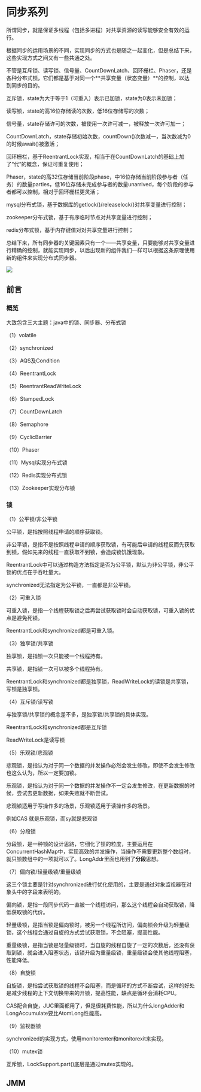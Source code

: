 # 同步系列

所谓同步，就是保证多线程（包括多进程）对共享资源的读写能够安全有效的运行。

根据同步的运用场景的不同，实现同步的方式也是随之一起变化，但是总结下来，这些实现方式之间又有一些共通之处。

不管是互斥锁、读写锁、信号量、CountDownLatch、回环栅栏、Phaser，还是各种分布式锁，它们都是基于对同一个**共享变量（状态变量）**的控制，以达到同步的目的。

互斥锁，state为大于等于1（可重入）表示已加锁，state为0表示未加锁；

读写锁，state的高16位存储读的次数，低16位存储写的次数；

信号量，state存储许可的次数，被使用一次许可减一，被释放一次许可加一；

CountDownLatch，state存储初始次数，countDown()次数减一，当次数减为0的时候await()被激活；

回环栅栏，基于ReentrantLock实现，相当于在CountDownLatch的基础上加了“代”的概念，保证可重复使用；

Phaser，state的高32位存储当前阶段phase，中16位存储当前阶段参与者（任务）的数量parties，低16位存储未完成参与者的数量unarrived，每个阶段的参与者都可以控制，相对于回环栅栏更灵活；

mysql分布式锁，基于数据库的getlock()/releaselock()对共享变量进行控制；

zookeeper分布式锁，基于有序临时节点对共享变量进行控制；

redis分布式锁，基于内存键值对对共享变量进行控制；

总结下来，所有同步器的关键因素只有一个——共享变量，只要能够对共享变量进行精确的控制，就能实现同步，以后出现新的组件我们一样可以根据这条原理使用新的组件来实现分布式同步器。

![](../source/sync.jpg)

## 前言

### 概览

大致包含三大主题：java中的锁、同步器、分布式锁

（1）volatile

（2）synchronized

（3）AQS及Condition

（4）ReentrantLock

（5）ReentrantReadWriteLock

（6）StampedLock

（7）CountDownLatch

（8）Semaphore

（9）CyclicBarrier

（10）Phaser

（11）Mysql实现分布式锁

（12）Redis实现分布式锁

（13）Zookeeper实现分布锁

### 锁

（1）公平锁/非公平锁

公平锁，是指按照线程申请的顺序获取锁。

非公平锁，是指不是按照线程申请的顺序获取锁，有可能后申请的线程反而先获取到锁，假如先来的线程一直获取不到锁，会造成锁饥饿现象。

ReentrantLock中可以通过构造方法指定是否为公平锁，默认为非公平锁，非公平锁的优点在于吞吐量大。

synchronized无法指定为公平锁，一直都是非公平锁。

（2）可重入锁

可重入锁，是指一个线程获取锁之后再尝试获取锁时会自动获取锁，可重入锁的优点是避免死锁。

ReentrantLock和synchronized都是可重入锁。

（3）独享锁/共享锁

独享锁，是指锁一次只能被一个线程持有。

共享锁，是指锁一次可以被多个线程持有。

ReentrantLock和synchronized都是独享锁，ReadWriteLock的读锁是共享锁，写锁是独享锁。

（4）互斥锁/读写锁

与独享锁/共享锁的概念差不多，是独享锁/共享锁的具体实现。

ReentrantLock和synchronized都是互斥锁

ReadWriteLock是读写锁

（5）乐观锁/悲观锁

悲观锁，是指认为对于同一个数据的并发操作必然会发生修改，即使不会发生修改也这么认为，所以一定要加锁。

乐观锁，是指认为对于同一个数据的并发操作不一定会发生修改，在更新数据的时候，尝试去更新数据，如果失败就不断尝试。

悲观锁适用于写操作多的场景，乐观锁适用于读操作多的场景。

例如CAS 就是乐观锁，而sy就是悲观锁

（6）分段锁

分段锁，是一种锁的设计思路，它细化了锁的粒度，主要运用在ConcurrentHashMap中，实现高效的并发操作，当操作不需要更新整个数组时，就只锁数组中的一项就可以了。LongAddr里面也用到了**分段**思想。

（7）偏向锁/轻量级锁/重量级锁

这三个锁主要是针对synchronized进行优化使用的，主要是通过对象监视器在对象头中的字段来表明的。

偏向锁，是指一段同步代码一直被一个线程访问，那么这个线程会自动获取锁，降低获取锁的代价。

轻量级锁，是指当锁是偏向锁时，被另一个线程所访问，偏向锁会升级为轻量级锁，这个线程会通过自旋的方式尝试获取锁，不会阻塞，提高性能。

重量级锁，是指当锁是轻量级锁时，当自旋的线程自旋了一定的次数后，还没有获取到锁，就会进入阻塞状态，该锁升级为重量级锁，重量级锁会使其他线程阻塞，性能降低。

（8）自旋锁

自旋锁，是指尝试获取锁的线程不会阻塞，而是循环的方式不断尝试，这样的好处是减少线程的上下文切换带来的开锁，提高性能，缺点是循环会消耗CPU。

CAS配合自旋，JUC里面都用了，但是很耗费性能，所以为什么longAdder和LongAccumulate要比AtomLong性能高。

（9）监视器锁

synchronized的实现方式，使用monitorenter和monitorexit来实现。

（10）mutex锁

互斥锁，LockSupport.part()底层是通过mutex实现的。

## JMM

